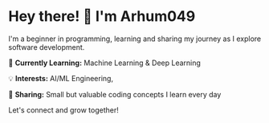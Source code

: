 # Hey there! 👋 I'm Arhum049

I'm a beginner in programming, learning and sharing my journey as I explore software development.  

🚀 **Currently Learning:** Machine Learning & Deep Learning 

💡 **Interests:** AI/ML Engineering,

📌 **Sharing:** Small but valuable coding concepts I learn every day  

Let's connect and grow together!  
